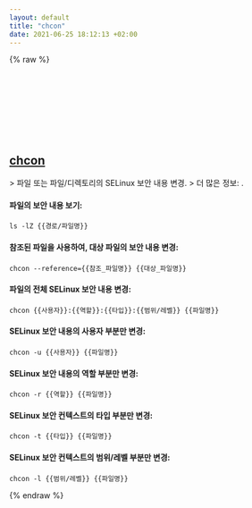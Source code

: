 ```yaml
---
layout: default
title: "chcon"
date: 2021-06-25 18:12:13 +02:00
---
```

{% raw %}
<h2 id="chcon">
  <a href="/ko/common/chcon.html">chcon</a> <a href="#chcon"><svg class="icon">
    <use href="/assets/images/unicode_sprite.svg#link" />
  </svg></a>
</h2>
> 파일 또는 파일/디렉토리의 SELinux 보안 내용 변경.
> 더 많은 정보: <https://www.gnu.org/software/coreutils/chcon>.

#### 파일의 보안 내용 보기:
```shell
ls -lZ {{경로/파일명}}
```
#### 참조된 파일을 사용하여, 대상 파일의 보안 내용 변경:
```shell
chcon --reference={{참조_파일명}} {{대상_파일명}}
```
#### 파일의 전체 SELinux 보안 내용 변경:
```shell
chcon {{사용자}}:{{역할}}:{{타입}}:{{범위/레벨}} {{파일명}}
```
#### SELinux 보안 내용의 사용자 부분만 변경:
```shell
chcon -u {{사용자}} {{파일명}}
```
#### SELinux 보안 내용의 역할 부분만 변경:
```shell
chcon -r {{역할}} {{파일명}}
```
#### SELinux 보안 컨텍스트의 타입 부분만 변경:
```shell
chcon -t {{타입}} {{파일명}}
```
#### SELinux 보안 컨텍스트의 범위/레벨 부분만 변경:
```shell
chcon -l {{범위/레벨}} {{파일명}}
```
{% endraw %}